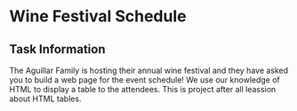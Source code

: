 # Wine Festival Schedule


## Task Information

The Aguillar Family is hosting their annual wine festival and they have asked you to build a web page for the event schedule! We use our knowledge of HTML to display a table to the attendees. This is project after all leassion about HTML tables.
